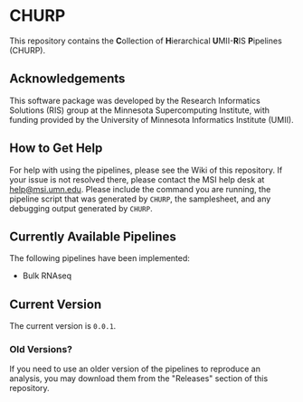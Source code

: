 # CHURP
This repository contains the **C**ollection of **H**ierarchical **U**MII-**R**IS
**P**ipelines (CHURP).

## Acknowledgements
This software package was developed by the Research Informatics Solutions (RIS)
group at the Minnesota Supercomputing Institute, with funding provided by the
University of Minnesota Informatics Institute (UMII).

## How to Get Help
For help with using the pipelines, please see the Wiki of this repository. If
your issue is not resolved there, please contact the MSI help desk at
<help@msi.umn.edu>. Please include the command you are running, the pipeline
script that was generated by `CHURP`, the samplesheet, and any debugging
output generated by `CHURP`.

## Currently Available Pipelines
The following pipelines have been implemented:

- Bulk RNAseq

## Current Version
The current version is `0.0.1`.

### Old Versions?
If you need to use an older version of the pipelines to reproduce an analysis,
you may download them from the "Releases" section of this repository.
